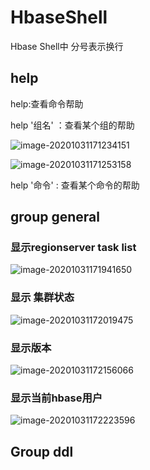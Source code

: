 # HbaseShell

Hbase Shell中 分号表示换行

## help

help:查看命令帮助

help '组名' ：查看某个组的帮助

![image-20201031171234151](https://raw.githubusercontent.com/privking/king-note-images/master/img/note/image-20201031171234151-1604135561-69b2be.png)

![image-20201031171253158](https://raw.githubusercontent.com/privking/king-note-images/master/img/note/image-20201031171253158-1604135573-63b687.png)

help '命令' : 查看某个命令的帮助

## group general

### 显示regionserver task list

![image-20201031171941650](https://raw.githubusercontent.com/privking/king-note-images/master/img/note/image-20201031171941650-1604135981-5985d9.png)

### 显示 集群状态

![image-20201031172019475](https://raw.githubusercontent.com/privking/king-note-images/master/img/note/image-20201031172019475-1604136019-a0609d.png)

### 显示版本

![image-20201031172156066](https://raw.githubusercontent.com/privking/king-note-images/master/img/note/image-20201031172156066-1604136116-d208b8.png)

### 显示当前hbase用户

![image-20201031172223596](https://raw.githubusercontent.com/privking/king-note-images/master/img/note/image-20201031172223596-1604136143-31e330.png)

## Group ddl

